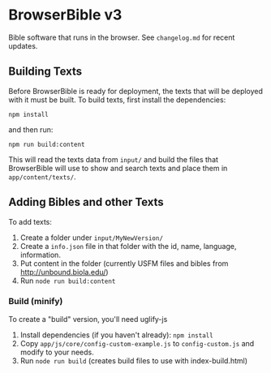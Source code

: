 # BrowserBible v3

Bible software that runs in the browser. See `changelog.md` for recent updates.

## Building Texts

Before BrowserBible is ready for deployment, the texts that will be deployed with it must be built.  To build texts, first install the dependencies:

	npm install

and then run:

	npm run build:content

This will read the texts data from `input/` and build the files that BrowserBible will use to show and search texts and place them in `app/content/texts/`.

## Adding Bibles and other Texts

To add texts:

1. Create a folder under `input/MyNewVersion/`
2. Create a `info.json` file in that folder with the id, name, language, information.
3. Put content in the folder (currently USFM files and bibles from http://unbound.biola.edu/)
4. Run `node run build:content`

### Build (minify) ###

To create a "build" version, you'll need uglify-js

1. Install dependencies (if you haven't already): `npm install`
2. Copy `app/js/core/config-custom-example.js` to `config-custom.js` and modify to your needs.
3. Run `node run build` (creates build files to use with index-build.html)
